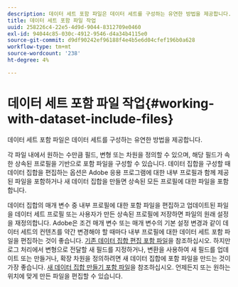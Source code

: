 ```yaml
---
description: 데이터 세트 포함 파일은 데이터 세트를 구성하는 유연한 방법을 제공합니다.
title: 데이터 세트 포함 파일 작업
uuid: 258226c4-22e5-4d9d-9044-8312709e0460
exl-id: 94044c85-030c-4912-9546-d4a34b4115e0
source-git-commit: d9df90242ef96188f4e4b5e6d04cfef196b0a628
workflow-type: tm+mt
source-wordcount: '238'
ht-degree: 4%

---
```


# 데이터 세트 포함 파일 작업{#working-with-dataset-include-files}

데이터 세트 포함 파일은 데이터 세트를 구성하는 유연한 방법을 제공합니다.

각 파일 내에서 원하는 수만큼 필드, 변형 또는 차원을 정의할 수 있으며, 해당 필드가 속한 상속된 프로필을 기반으로 포함 파일을 구성할 수 있습니다. 데이터 집합을 구성할 때 데이터 집합을 편집하는 옵션은 Adobe 응용 프로그램에 대한 내부 프로필과 함께 제공된 파일을 포함하거나 새 데이터 집합을 만들면 상속된 모든 프로필에 대한 파일을 포함합니다.

데이터 집합의 매개 변수 중 내부 프로필에 대한 포함 파일을 편집하고 업데이트된 파일을 데이터 세트 프로필 또는 사용자가 만든 상속된 프로필에 저장하면 파일의 원래 설정을 재정의합니다. Adobe은 조건 매개 변수 또는 매개 변수의 기본 설정 변경과 같이 데이터 세트의 컨텐츠를 약간 변경해야 할 때마다 내부 프로필에 대한 데이터 세트 포함 파일을 편집하는 것이 좋습니다. [기존 데이터 집합 편집 포함 파일](../../../../home/c-dataset-const-proc/c-dataset-inc-files/c-work-dataset-inc-files/t-edit-ex-dataset-inc-files.md#task-456c04e38ebc425fb35677a6bb6aa077)을 참조하십시오. 하지만 로그 처리에서 변형으로 전달할 새 필드를 지정하거나, 변환을 사용하여 새 필드를 업데이트 또는 만들거나, 확장 차원을 정의하려면 새 데이터 집합에 포함 파일을 만드는 것이 가장 좋습니다. [새 데이터 집합 만들기 포함 파일](../../../../home/c-dataset-const-proc/c-dataset-inc-files/c-work-dataset-inc-files/t-create-new-dataset-inc-files.md#task-b29f30605c374a6ca747ac843337b06e)을 참조하십시오. 언제든지 또는 원하는 위치에 맞게 만든 파일을 편집할 수 있습니다.
